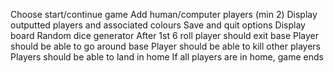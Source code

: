 Choose start/continue game
Add human/computer players (min 2)
Display outputted players and associated colours
Save and quit options
Display board
Random dice generator
After 1st 6 roll player should exit base
Player should be able to go around base
Player should be able to kill other players
Players should be able to land in home
If all players are in home, game ends

